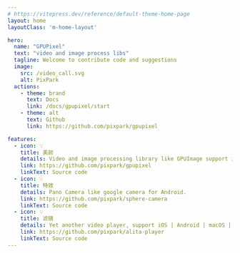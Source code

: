 ```yaml
---
# https://vitepress.dev/reference/default-theme-home-page
layout: home
layoutClass: 'm-home-layout'

hero:
  name: "GPUPixel"
  text: "video and image process libs"
  tagline: Welcome to contribute code and suggestions
  image:
    src: /video_call.svg
    alt: PixPark
  actions:
    - theme: brand
      text: Docs
      link: /docs/gpupixel/start
    - theme: alt
      text: Github
      link: https://github.com/pixpark/gpupixel

features:
  - icon: 💡
    title: 美颜
    details: Video and image processing library like GPUImage support iOS | macOS | Android
    link: https://github.com/pixpark/gpupixel
    linkText: Source code
  - icon: 💡
    title: 特效
    details: Pano Camera like google camera for Android.
    link: https://github.com/pixpark/sphere-camera
    linkText: Source code
  - icon: 💡
    title: 滤镜
    details: Yet another video player, support iOS | Android | macOS | Win
    link: https://github.com/pixpark/alita-player
    linkText: Source code
---
```


<style>
.m-home-layout .image-src:hover {
  transform: translate(-50%, -50%) rotate(666turn);
  transition: transform 59s 1s cubic-bezier(0.3, 0, 0.8, 1);
}

.m-home-layout .details small {
  opacity: 0.8;
}

.m-home-layout .item:last-child .details {
  display: flex;
  justify-content: flex-end;
  align-items: end;
}
</style>